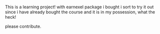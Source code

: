 This is a learning project!
with earnexel package i bought
i sort to try it out since i have already bought the course and it is in my possession, what the heck!


please contribute.